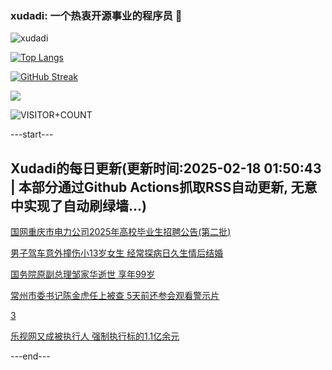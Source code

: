 ### xudadi: 一个热衷开源事业的程序员 👋

![xudadi](https://github-readme-stats-git-masterorgs-github-readme-stats-team.vercel.app/api?username=xudadi)

[![Top Langs](https://github-readme-stats.vercel.app/api/top-langs/?username=xudadi)](https://github.com/anuraghazra/github-readme-stats)

[![GitHub Streak](https://streak-stats.demolab.com?user=xudadi&locale=zh_Hans)](https://git.io/streak-stats)

![](https://raw.githubusercontent.com/xudadi/xudadi/main/assets/github-contribution-grid-snake.svg)

![VISITOR+COUNT](https://komarev.com/ghpvc/?username=xudadi&label=VISITOR+COUNT)


---start---

## Xudadi的每日更新(更新时间:2025-02-18 01:50:43 | 本部分通过Github Actions抓取RSS自动更新, 无意中实现了自动刷绿墙...)

[国网重庆市电力公司2025年高校毕业生招聘公告(第二批)](https://www.gongkaoleida.com/article/2290880)

[男子驾车意外撞伤小13岁女生 经常探病日久生情后结婚](https://m.163.com/news/article/JOK8TGLE0514R9OJ.html)

[国务院原副总理邹家华逝世 享年99岁](https://m.163.com/news/article/JOK7L18N0001899N.html)

[常州市委书记陈金虎任上被查 5天前还参会观看警示片](https://m.163.com/news/article/JOK5S5K2055040N3.html)

[3](https://m.163.com/touch/news/sub/domestic)

[乐视网又成被执行人 强制执行标的1.1亿余元](https://m.163.com/news/article/JOJVN6FD0534A4SC.html)

---end---
